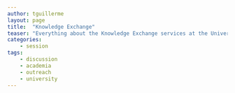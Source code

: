```yaml
---
author: tguillerme
layout: page
title:  "Knowledge Exchange"
teaser: "Everything about the Knowledge Exchange services at the University of Sheffield"
categories:
    - session
tags:
    - discussion
    - academia
    - outreach
    - university
---
```



